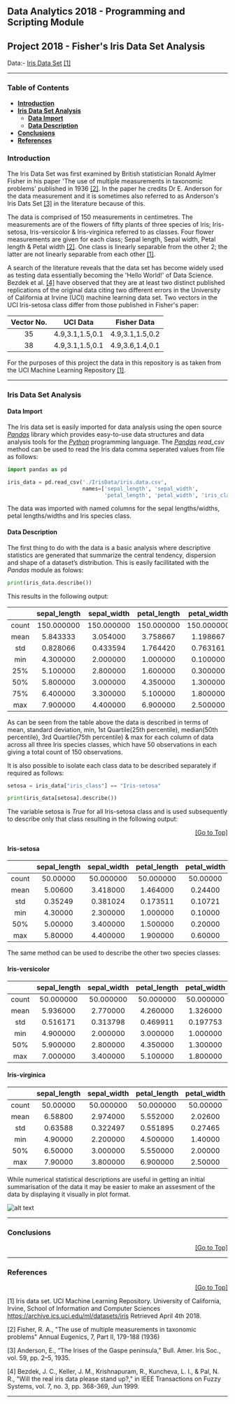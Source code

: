 ## Data Analytics 2018 - Programming and Scripting Module 
## Project 2018 - Fisher's Iris Data Set Analysis

Data:- [Iris Data Set](IrisData/iris.data.txt) [[1]](#references)

---
### Table of Contents
 * **[Introduction](#introduction)**<br>
 * **[Iris Data Set Analysis](#iris-data-set-analysis)**<br>
 	* **[Data Import](#data-import)**<br>
    * **[Data Description](#data-description)**<br>
 * **[Conclusions](#conclusions)**<br>
 * **[References](#references)**<br>

### Introduction

The Iris Data Set was first examined by British statistician Ronald Aylmer Fisher in his paper 'The use of multiple measurements in taxonomic problems' published in 1936 [[2]](#references). In the paper he credits Dr E. Anderson for the data measurement and it is sometimes also referred to as Anderson's Iris Dats Set [[3]](#references) in the literature because of this.

The data is comprised of 150 measurements in centimetres. The measurements are of the flowers of fifty plants of three species of Iris; Iris-setosa, Iris-versicolor & Iris-virginica referred to as classes. Four flower measurements are given for each class; Sepal length, Sepal width, Petal length & Petal width [[2]](#references). One class is linearly separable from the other 2; the latter are not linearly separable from each other [[1]](#references).

A search of the literature reveals that the data set has become widely used as testing data essentially becoming the 'Hello World!' of Data Science. Bezdek et al. [[4]](#references) have observed that they are at least two distinct published replications of the original data citing two different errors in the University of California at Irvine (UCI) machine learning data set. Two vectors in the UCI Iris-setosa class differ from those published in Fisher's paper:
 
| Vector No.| UCI Data        | Fisher Data     |
|:---------:|:---------------:|:---------------:|
|35         | 4.9,3.1,1.5,0.1 | 4.9,3.1,1.5,0.2 |
|38         | 4.9,3.1,1.5,0.1 | 4.9,3.6,1.4,0.1 |
 
For the purposes of this project the data in this repository is as taken from the UCI Machine Learning Repository [[1]](#references).

---
### Iris Data Set Analysis
#### Data Import

The Iris data set is easily imported for data analysis using the open source [_Pandas_](http://pandas.pydata.org/) library which provides easy-to-use data structures and data analysis tools for the [_Python_](https://www.python.org/) programming language. The [_Pandas_](http://pandas.pydata.org/) _read_csv_ method can be used to read the Iris data comma seperated values from file as follows:

```python
import pandas as pd

iris_data = pd.read_csv('./IrisData/iris.data.csv',
                        names=['sepal_length', 'sepal_width',
                               'petal_length', 'petal_width', 'iris_class'])
```
The data was imported with named columns for the sepal lengths/widths, petal lengths/widths and Iris species class.

#### Data Description
The first thing to do with the data is a basic analysis where descriptive statistics are generated that summarize the central tendency, dispersion and shape of a dataset’s distribution. This is easily facillitated with the _Pandas_ module as folows:
```python
print(iris_data.describe())
```
This results in the following output:

|     |sepal_length | sepal_width | petal_length | petal_width |
|:---:|:-----------:|:-----------:|:------------:|:-----------:|
|count| 150.000000  | 150.000000  |  150.000000  | 150.000000  |
|mean |   5.843333  |   3.054000  |    3.758667  |   1.198667  |
|std  |   0.828066  |   0.433594  |    1.764420  |   0.763161  |
|min  |   4.300000  |   2.000000  |    1.000000  |   0.100000  |
|25%  |   5.100000  |   2.800000  |    1.600000  |   0.300000  |
|50%  |   5.800000  |   3.000000  |    4.350000  |   1.300000  |
|75%  |   6.400000  |   3.300000  |    5.100000  |   1.800000  |
|max  |   7.900000  |   4.400000  |    6.900000  |   2.500000  |

As can be seen from the table above the data is described in terms of mean, standard deviation, min, 1st Quartile(25th percentile), median(50th percentile), 3rd Quartile(75th percentile) & max for each column of data across all three Iris species classes, which have 50 observations in each giving a total count of 150 observations.

It is also possible to isolate each class data to be described separately if required as follows:
```python
setosa = iris_data["iris_class"] == "Iris-setosa"

print(iris_data[setosa].describe())
```
The variable setosa is _True_ for all Iris-setosa class and is used subsequently to describe only that class resulting in the following output:
<p align="right">
  <a href="https://github.com/geromahony/da2018-prog-script-project#table-of-contents">[Go to Top]</a>
</p>

#### Iris-setosa

|     |sepal_length | sepal_width | petal_length | petal_width |
|:---:|:-----------:|:-----------:|:------------:|:-----------:|
|count|   50.00000  |  50.000000  |   50.000000  |   50.00000  |
|mean |    5.00600  |   3.418000  |    1.464000  |    0.24400  |
|std  |    0.35249  |   0.381024  |    0.173511  |    0.10721  |
|min  |    4.30000  |   2.300000  |    1.000000  |    0.10000  |
|50%  |    5.00000  |   3.400000  |    1.500000  |    0.20000  |
|max  |    5.80000  |   4.400000  |    1.900000  |    0.60000  |

The same method can be used to describe the other two species classes:

#### Iris-versicolor

|     |sepal_length | sepal_width | petal_length | petal_width |
|:---:|:-----------:|:-----------:|:------------:|:-----------:|
|count|  50.000000  |  50.000000  |   50.000000  |  50.000000  |
|mean |   5.936000  |   2.770000  |    4.260000  |   1.326000  |
|std  |   0.516171  |   0.313798  |    0.469911  |   0.197753  |
|min  |   4.900000  |   2.000000  |    3.000000  |   1.000000  |
|50%  |   5.900000  |   2.800000  |    4.350000  |   1.300000  |
|max  |   7.000000  |   3.400000  |    5.100000  |   1.800000  |

#### Iris-virginica

|     |sepal_length | sepal_width | petal_length | petal_width |
|:---:|:-----------:|:-----------:|:------------:|:-----------:|
|count|   50.00000  |  50.000000  |   50.000000  |   50.00000  |
|mean |    6.58800  |   2.974000  |    5.552000  |    2.02600  |
|std  |    0.63588  |   0.322497  |    0.551895  |    0.27465  |
|min  |    4.90000  |   2.200000  |    4.500000  |    1.40000  |
|50%  |    6.50000  |   3.000000  |    5.550000  |    2.00000  |
|max  |    7.90000  |   3.800000  |    6.900000  |    2.50000  |

While numerical statistical descriptions are useful in getting an initial summarisation of the data it may be easier to make an assesment of the data by displaying it visually in plot format.

![alt text](../master/images/box_plot.png "Iris Data Set - Box Plot")

---
### Conclusions
<p align="right">
  <a href="https://github.com/geromahony/da2018-prog-script-project#table-of-contents">[Go to Top]</a>
</p>

---
### References 
<p align="right">
  <a href="https://github.com/geromahony/da2018-prog-script-project#table-of-contents">[Go to Top]</a>
</p>

[1] Iris data set. UCI Machine Learning Repository. 
	University of California, Irvine, School of Information and Computer Sciences
	https://archive.ics.uci.edu/ml/datasets/iris Retrieved April 4th 2018.

[2] Fisher, R. A., "The use of multiple measurements in taxonomic problems" Annual Eugenics, 7, Part II, 179-188 (1936)

[3] Anderson, E., “The Irises of the Gaspe peninsula,” Bull. Amer. Iris Soc., vol.  59,  pp.  2–5,  1935.

[4] Bezdek, J. C., Keller, J. M., Krishnapuram, R., Kuncheva, L. I., & Pal, N. R., "Will the real iris data please stand up?," in IEEE Transactions on Fuzzy Systems, vol. 7, no. 3, pp. 368-369, Jun 1999.

---
